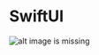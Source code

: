 # SwiftUI

![alt image is missing](https://res.cloudinary.com/atifcloud/image/upload/c_scale,h_700/v1566209529/4_suurdn.png)
